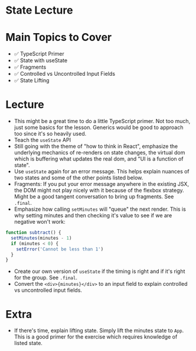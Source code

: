 # State Lecture

# Main Topics to Cover

- ✅ TypeScript Primer
- ✅ State with useState
- ✅ Fragments
- ✅ Controlled vs Uncontrolled Input Fields
- ✅ State Lifting

# Lecture

- This might be a great time to do a little TypeScript primer. Not too much, just some basics for the lesson. Generics would be good to approach too since it's so heavily used.
- Teach the `useState` API
- Still going with the theme of "how to think in React", emphasize the underlying mechanics of re-renders on state changes, the virtual dom which is buffering what updates the real dom, and "UI is a function of state".
- Use `useState` again for an error message. This helps explain nuances of two states and some of the other points listed below.
- Fragments: If you put your error message anywhere in the existing JSX, the DOM might not play nicely with it because of the flexbox strategy. Might be a good tangent conversation to bring up fragments. See `.final`.
- Emphasize how calling `setMinutes` will "queue" the next render. This is why setting minutes and then checking it's value to see if we are negative won't work:

```js
function subtract() {
  setMinutes(minutes - 1)
  if (minutes < 0) {
    setError('Cannot be less than 1')
  }
}
```

- Create our own version of `useState` if the timing is right and if it's right for the group. See `.final`.
- Convert the `<div>{minutes}</div>` to an input field to explain controlled vs uncontrolled input fields.

# Extra

- If there's time, explain lifting state. Simply lift the minutes state to `App`. This is a good primer for the exercise which requires knowledge of listed state.
